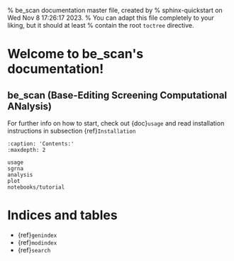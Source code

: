 % be_scan documentation master file, created by
% sphinx-quickstart on Wed Nov  8 17:26:17 2023.
% You can adapt this file completely to your liking, but it should at least
% contain the root `toctree` directive.

# Welcome to be_scan's documentation!

## be_scan (Base-Editing Screening Computational ANalysis)

For further info on how to start, check out {doc}`usage` and read installation instructions in subsection {ref}`Installation`

```{toctree}
:caption: 'Contents:'
:maxdepth: 2

usage
sgrna
analysis
plot
notebooks/tutorial
```


# Indices and tables

- {ref}`genindex`
- {ref}`modindex`
- {ref}`search`
